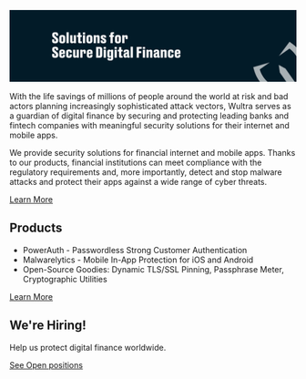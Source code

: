 ![Wultra](https://github.com/wultra/.github/blob/main/profile/cover.png?raw=true)

With the life savings of millions of people around the world at risk and bad actors planning increasingly sophisticated attack vectors, Wultra serves as a guardian of digital finance by securing and protecting leading banks and fintech companies with meaningful security solutions for their internet and mobile apps.

We provide security solutions for financial internet and mobile apps. Thanks to our products, financial institutions can meet compliance with the regulatory requirements and, more importantly, detect and stop malware attacks and protect their apps against a wide range of cyber threats.

[Learn More](https://www.wultra.com/?utm_source=github&utm_medium=profile_readme&utm_campaign=github_intro)

## Products

- PowerAuth - Passwordless Strong Customer Authentication
- Malwarelytics - Mobile In-App Protection for iOS and Android
- Open-Source Goodies: Dynamic TLS/SSL Pinning, Passphrase Meter, Cryptographic Utilities

[Learn More](https://www.wultra.com/products?utm_source=github&utm_medium=profile_readme&utm_campaign=github_intro)

## We're Hiring!

Help us protect digital finance worldwide.

[See Open positions](https://www.wultra.com/careers?utm_source=github&utm_medium=profile_readme&utm_campaign=github_intro)
